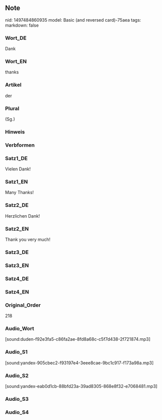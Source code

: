 ## Note
nid: 1497484860935
model: Basic (and reversed card)-75aea
tags: 
markdown: false

### Wort_DE
Dank

### Wort_EN
thanks

### Artikel
der

### Plural
(Sg.)

### Hinweis


### Verbformen


### Satz1_DE
Vielen Dank!

### Satz1_EN
Many Thanks!

### Satz2_DE
Herzlichen Dank!

### Satz2_EN
Thank you very much!

### Satz3_DE


### Satz3_EN


### Satz4_DE


### Satz4_EN


### Original_Order
218

### Audio_Wort
[sound:duden-f92e3fa5-c86fa2ae-8fd8a68c-c5f7d438-2f721874.mp3]

### Audio_S1
[sound:yandex-905cbec2-f93197e4-3eee8cae-9bc1c917-f173a98a.mp3]

### Audio_S2
[sound:yandex-eab0d1cb-88bfd23a-39ad8305-868e8f32-e7068481.mp3]

### Audio_S3


### Audio_S4

